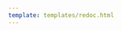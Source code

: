 ```yaml
---
template: templates/redoc.html
---
```

    
<redoc spec-url="../../apis/organization-apis/restapis/email-templates.yaml" theme='{{redoc_theme}}'></redoc>
